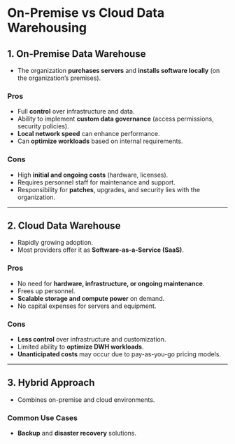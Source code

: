 # On-Premise vs Cloud Data Warehousing  

## 1. On-Premise Data Warehouse  

- The organization **purchases servers** and **installs software locally** (on the organization’s premises).  

### Pros  
- Full **control** over infrastructure and data.  
- Ability to implement **custom data governance** (access permissions, security policies).  
- **Local network speed** can enhance performance.  
- Can **optimize workloads** based on internal requirements.  

### Cons  
- High **initial and ongoing costs** (hardware, licenses).  
- Requires personnel staff for maintenance and support.  
- Responsibility for **patches**, upgrades, and security lies with the organization.  

---  

## 2. Cloud Data Warehouse  

- Rapidly growing adoption.  
- Most providers offer it as **Software-as-a-Service (SaaS)**.  

### Pros  
- No need for **hardware, infrastructure, or ongoing maintenance**.  
- Frees up personnel.  
- **Scalable storage and compute power** on demand.  
- No capital expenses for servers and equipment.  

### Cons  
- **Less control** over infrastructure and customization.  
- Limited ability to **optimize DWH workloads**.  
- **Unanticipated costs** may occur due to pay-as-you-go pricing models.  

---  

## 3. Hybrid Approach  

- Combines on-premise and cloud environments.  

### Common Use Cases  
- **Backup** and **disaster recovery** solutions.  
